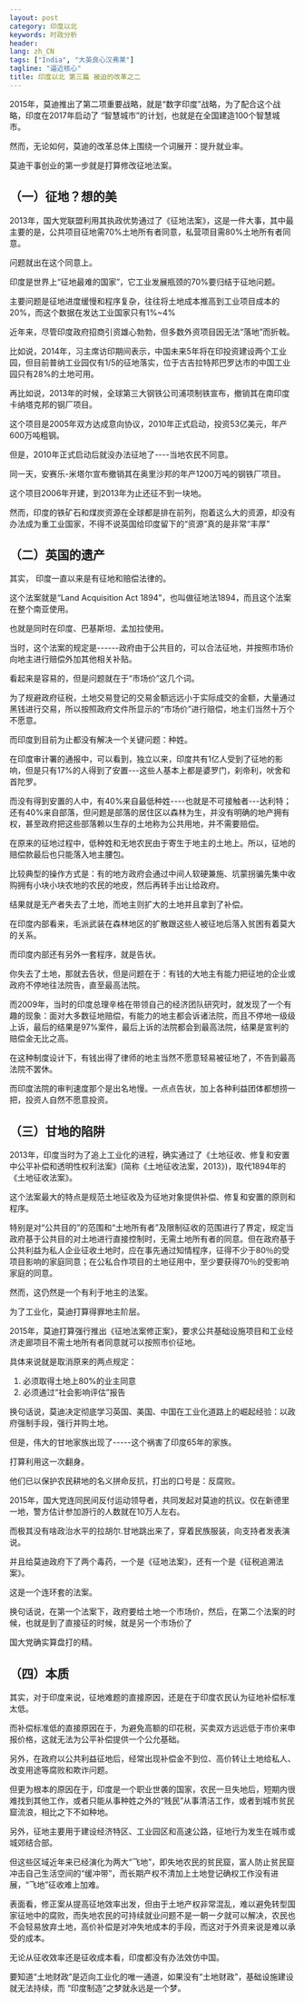 ```yaml
---
layout: post
category: 印度以北
keywords: 时政分析
header:
lang: zh_CN 
tags: ["India", "大英良心汉弗莱"]
tagline: "逼近核心"
title: 印度以北 第三篇 被迫的改革之二
---
```


2015年，莫迪推出了第二项重要战略，就是“数字印度”战略，为了配合这个战略，印度在2017年启动了 “智慧城市”的计划，也就是在全国建造100个智慧城市。

然而，无论如何，莫迪的改革总体上围绕一个词展开：提升就业率。

莫迪干事创业的第一步就是打算修改征地法案。

## （一）征地？想的美

2013年，国大党联盟利用其执政优势通过了《征地法案》，这是一件大事，其中最主要的是，公共项目征地需70%土地所有者同意，私营项目需80%土地所有者同意。

问题就出在这个同意上。

印度是世界上“征地最难的国家”，它工业发展瓶颈的70%要归结于征地问题。

主要问题是征地进度缓慢和程序复杂，往往将土地成本推高到工业项目成本的20%，而这个数据在发达工业国家只有1%~4%

近年来，尽管印度政府招商引资雄心勃勃，但多数外资项目因无法“落地”而折戟。

比如说，2014年，习主席访印期间表示，中国未来5年将在印投资建设两个工业园，但目前普纳工业园仅有1/5的征地落实，位于古吉拉特邦巴罗达市的中国工业园只有28%的土地可用。

再比如说，2013年的时候，全球第三大钢铁公司浦项制铁宣布，撤销其在南印度卡纳塔克邦的钢厂项目。

这个项目是2005年双方达成意向协议，2010年正式启动，投资53亿美元，年产600万吨粗钢。

但是，2010年正式启动后就没办法征地了----当地农民不同意。

同一天，安赛乐-米塔尔宣布撤销其在奥里沙邦的年产1200万吨的钢铁厂项目。

这个项目2006年开建，到2013年为止还征不到一块地。

然而，印度的铁矿石和煤炭资源在全球都是排在前列，抱着这么大的资源，却没有办法成为重工业国家，不得不说英国给印度留下的“资源”真的是非常“丰厚”

## （二）英国的遗产

其实， 印度一直以来是有征地和赔偿法律的。

这个法案就是“Land Acquisition Act 1894”，也叫做征地法1894，而且这个法案在整个南亚使用。

也就是同时在印度、巴基斯坦、孟加拉使用。

当时，这个法案的规定是------政府由于公共目的，可以合法征地，并按照市场价向地主进行赔偿外加其他相关补贴。

看起来是容易的，但是问题就在于“市场价”这几个词。

为了规避政府征税，土地交易登记的交易金额远远小于实际成交的金额，大量通过黑钱进行交易，所以按照政府文件所显示的“市场价”进行赔偿，地主们当然十万个不愿意。

而印度到目前为止都没有解决一个关键问题：种姓。

在印度审计署的通报中，可以看到，独立以来，印度共有1亿人受到了征地的影响，但是只有17%的人得到了安置---这些人基本上都是婆罗门，刹帝利，吠舍和首陀罗。

而没有得到安置的人中，有40%来自最低种姓----也就是不可接触者---达利特；还有40%来自部落，但问题是部落的居住区以森林为生，并没有明确的地产拥有权，甚至政府把这些部落赖以生存的土地称为公共用地，并不需要赔偿。

在原来的征地过程中，低种姓和无地农民由于寄生于地主的土地上。所以，征地的赔偿款最后也只能落入地主腰包。

比较典型的操作方式是：有的地方政府会通过中间人软硬兼施、坑蒙拐骗先集中收购拥有小块小块农地的农民的地皮，然后再转手出让给政府。

结果就是无产者失去了土地，而地主则扩大的土地并且拿到了补偿。

在印度内部看来，毛派武装在森林地区的扩散跟这些人被征地后落入贫困有着莫大的关系。

而印度内部还有另外一套程序，就是告状。

你失去了土地，那就去告状，但是问题在于：有钱的大地主有能力把征地的企业或政府不停地往法院告，直至最高法院。

而2009年，当时的印度总理辛格在带领自己的经济团队研究时，就发现了一个有趣的现象：面对大多数征地赔偿，有能力的地主都会诉诸法院，而且不停地一级级上诉，最后的结果是97%案件，最后上诉的法院都会到最高法院，结果是宣判的赔偿金无比之高。

在这种制度设计下，有钱出得了律师的地主当然不愿意轻易被征地了，不告到最高法院不罢休。

而印度法院的审判速度那个是出名地慢。一点点告状，加上各种利益团体都想捞一把，投资人自然不愿意投资。

## （三）甘地的陷阱

2013年，印度当时为了追上工业化的进程，确实通过了《土地征收、修复和安置中公平补偿和透明性权利法案》(简称《土地征收法案，2013》)，取代1894年的《土地征收法案》。

这个法案最大的特点是规范土地征收及为征地对象提供补偿、修复和安置的原则和程序。

特别是对“公共目的”的范围和“土地所有者”及限制征收的范围进行了界定，规定当政府基于公共目的对土地进行直接控制时，无需土地所有者的同意。但在政府基于公共利益为私人企业征收土地时，应在事先通过知情程序，征得不少于80％的受项目影响的家庭同意；在公私合作项目的土地征用中，至少要获得70％的受影响家庭的同意。

然而，这仍然是一个有利于地主的法案。

为了工业化，莫迪打算得罪地主阶层。

2015年，莫迪打算强行推出《征地法案修正案》，要求公共基础设施项目和工业经济走廊项目不需土地所有者同意就可以按照市价征地。

具体来说就是取消原来的两点规定：

1. 必须取得土地上80%的业主同意
2. 必须通过“社会影响评估”报告

换句话说，莫迪决定彻底学习英国、美国、中国在工业化道路上的崛起经验：以政府强制手段，强行并购土地。

但是，伟大的甘地家族出现了-----这个祸害了印度65年的家族。

打算利用这一次翻身。

他们已以保护农民耕地的名义拼命反抗，打出的口号是：反腐败。

2015年，国大党连同民间反付运动领导者，共同发起对莫迪的抗议。仅在新德里一地，警方估计参加游行的人数就在10万人左右。

而极其没有啥政治水平的拉胡尔.甘地跳出来了，穿着民族服装，向支持者发表演说。

并且给莫迪政府下了两个毒药，一个是《征地法案》，还有一个是《征税追溯法案》。

这是一个连环套的法案。

换句话说，在第一个法案下，政府要给土地一个市场价，然后，在第二个法案的时候，也就是到了直接征的时候，就是另一个市场价了

国大党确实算盘打的精。

## （四）本质

其实，对于印度来说，征地难题的直接原因，还是在于印度农民认为征地补偿标准太低。

而补偿标准低的直接原因在于，为避免高额的印花税，买卖双方远远低于市价来申报价格，这就无法为公平补偿提供一个公允基础。

另外，在政府以公共利益征地后，经常出现补偿金不到位、高价转让土地给私人、改变用途等腐败和欺诈问题。

但更为根本的原因在于，印度是一个职业世袭的国家，农民一旦失地后，短期内很难找到其他工作，或者只能从事种姓之外的“贱民”从事清洁工作，或者到城市贫民窟流浪，相比之下不如种地。

另外，征地主要用于建设经济特区、工业园区和高速公路，征地行为发生在城市或城郊结合部。

但这些区域近年来已经演化为两大“飞地”，即失地农民的贫民窟，富人防止贫民窟冲击自己生活空间的“缓冲带”，而长期产权不清加上土地登记确权工作没有进展，“飞地”征收难上加难。

表面看，修正案从提高征地效率出发，但由于土地产权非常混乱，难以避免转型国家征地中的腐败，而失地农民的可持续就业问题不是一朝一夕就可以解决，农民也不会轻易放弃土地，高价补偿是对冲失地成本的手段，而这对于外资来说是难以承受的成本。

无论从征收效率还是征收成本看，印度都没有办法效仿中国。

要知道“土地财政”是迈向工业化的唯一通道，如果没有“土地财政”，基础设施建设就无法持续，而 “印度制造”之梦就永远是一个梦。

